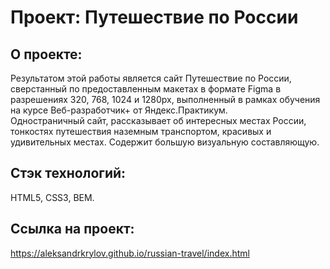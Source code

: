 # Проект: Путешествие по России

## О проекте:
Результатом этой работы является сайт Путешествие по России, сверстанный по предоставленным макетах в формате Figma в разрешениях 320, 768, 1024 и 1280px, выполненный в рамках обучения на курсе Веб-разработчик+ от Яндекс.Практикум.<br />
Одностраничный сайт, рассказывает об интересных местах России, тонкостях путешествия наземным транспортом, красивых и удивительных местах. Содержит большую визуальную составляющую.

## Стэк технологий:
HTML5, CSS3, BEM.

## Ссылка на проект:
https://aleksandrkrylov.github.io/russian-travel/index.html
